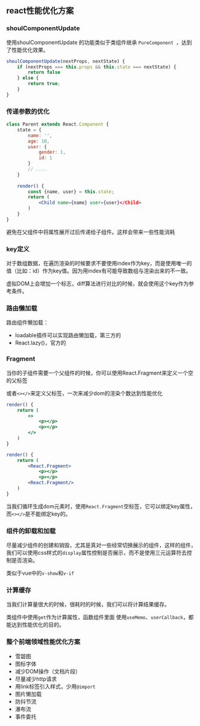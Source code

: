 ## react性能优化方案



### shoulComponentUpdate

使用shoulComponentUpdate 的功能类似于类组件继承 `PureComponent `，达到了性能优化效果。

```js
shoulComponentUpdate(nextProps, nextState) {
    if (nextProps === this.props && this.state === nextState) {
        return false
    } else {
        return true;
    }
}
```



### 传递参数的优化

```jsx
class Parent extends React.Component {
    state = {
        name: '',
        age: 10,
        user: {
            gender: 1,
            id: 1
        }
        // ....
    }
    
    render() {
        const {name, user} = this.state;
        return (
        	<Child name={name} user={user}</Child>
        )
    }
}
```

避免在父组件中将属性展开过后传递给子组件。这样会带来一些性能消耗



### key定义

对于数组数据，在遍历渲染的时候要求不要使用index作为key，而是使用唯一的值（比如：id）作为key值。因为用index有可能导致数组与渲染出来的不一致。

虚拟DOM上会增加一个标志，diff算法进行对比的时候，就会使用这个key作为参考条件。



### 路由懒加载

路由组件懒加载：

* loadable插件可以实现路由懒加载，第三方的
* React.lazy()，官方的



### Fragment

当你的子组件需要一个父组件的时候，你可以使用React.Fragment来定义一个空的父标签

或者`<></>`来定义父标签，一次来减少dom的渲染个数达到性能优化

```jsx
render() {
    return (
    	<>
        	<p></p>
       	 	<p></p>
        </>
    ) 
}

render() {
    return (
    	<React.Fragment>
        	<p></p>
       	 	<p></p>
        <React.Fragment/>
    ) 
}
```

当我们循环生成dom元素时，使用`React.Fragment`空标签，它可以绑定key属性，而`<></>`是不能绑定key的。



### 组件的卸载和加载

尽量减少组件的创建和销毁，尤其是真对一些经常切换展示的组件，这样的组件，我们可以使用css样式的`display`属性控制是否展示，而不是使用三元运算符去控制是否渲染。

类似于vue中的`v-show`和`v-if`



### 计算缓存

当我们计算量很大的时候，很耗时的时候，我们可以将计算结果缓存。

类组件中使用`get`作为计算属性，函数组件里面 使用`useMemo`、`userCallback`，都能达到性能优化的目的。



### 整个前端领域性能优化方案

* 雪碧图
* 图标字体
* 减少DOM操作（文档片段）
* 尽量减少http请求
* 用link标签引入样式，少用`@import`
* 图片懒加载
* 防抖节流
* 瀑布流
* 事件委托









































